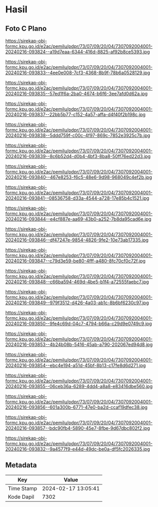 # Hasil

## Foto C Plano

https://sirekap-obj-formc.kpu.go.id/e2ac/pemilu/pdpr/73/07/09/20/04/7307092004001-20240216-093824--a19d7eaa-6344-416d-8825-af92b8ce5393.jpg

https://sirekap-obj-formc.kpu.go.id/e2ac/pemilu/pdpr/73/07/09/20/04/7307092004001-20240216-093833--4ee0e008-7cf3-4368-8b9f-78b6a0528129.jpg

https://sirekap-obj-formc.kpu.go.id/e2ac/pemilu/pdpr/73/07/09/20/04/7307092004001-20240216-093835--57ed1f6a-2ba0-4674-b6f6-3ee7afd0d62a.jpg

https://sirekap-obj-formc.kpu.go.id/e2ac/pemilu/pdpr/73/07/09/20/04/7307092004001-20240216-093837--22bb5b77-c152-4a57-affa-d4f40f2b198c.jpg

https://sirekap-obj-formc.kpu.go.id/e2ac/pemilu/pdpr/73/07/09/20/04/7307092004001-20240216-093838--5ddd759f-c00c-4f97-869c-7852e3925c7b.jpg

https://sirekap-obj-formc.kpu.go.id/e2ac/pemilu/pdpr/73/07/09/20/04/7307092004001-20240216-093839--8c6b52d4-d0b4-4bf3-8ba8-50ff76ed22d3.jpg

https://sirekap-obj-formc.kpu.go.id/e2ac/pemilu/pdpr/73/07/09/20/04/7307092004001-20240216-093840--467e8253-f6c5-48e6-9d98-968049c4ef2b.jpg

https://sirekap-obj-formc.kpu.go.id/e2ac/pemilu/pdpr/73/07/09/20/04/7307092004001-20240216-093841--08536758-d33a-4544-a728-17e85b4c1521.jpg

https://sirekap-obj-formc.kpu.go.id/e2ac/pemilu/pdpr/73/07/09/20/04/7307092004001-20240216-093844--e4cf887e-aa69-43b0-a252-7b8da95cad6e.jpg

https://sirekap-obj-formc.kpu.go.id/e2ac/pemilu/pdpr/73/07/09/20/04/7307092004001-20240216-093846--df47247e-9854-4826-9fe2-10e73ab17335.jpg

https://sirekap-obj-formc.kpu.go.id/e2ac/pemilu/pdpr/73/07/09/20/04/7307092004001-20240216-093847--c79d3e59-be80-4fff-a480-8fc70cf0c72f.jpg

https://sirekap-obj-formc.kpu.go.id/e2ac/pemilu/pdpr/73/07/09/20/04/7307092004001-20240216-093848--c66ba594-469d-4be5-b1f4-a72555faebc7.jpg

https://sirekap-obj-formc.kpu.go.id/e2ac/pemilu/pdpr/73/07/09/20/04/7307092004001-20240216-093849--979f3512-d426-4a03-ab1c-8b6bf6230c97.jpg

https://sirekap-obj-formc.kpu.go.id/e2ac/pemilu/pdpr/73/07/09/20/04/7307092004001-20240216-093850--9fe4c69d-04c7-4794-b66a-c29d9e0749c9.jpg

https://sirekap-obj-formc.kpu.go.id/e2ac/pemilu/pdpr/73/07/09/20/04/7307092004001-20240216-093853--4b24b08b-5416-45ab-a790-202067ed94d8.jpg

https://sirekap-obj-formc.kpu.go.id/e2ac/pemilu/pdpr/73/07/09/20/04/7307092004001-20240216-093854--ebc4e194-a51d-45bf-8b13-c17fe8d6d271.jpg

https://sirekap-obj-formc.kpu.go.id/e2ac/pemilu/pdpr/73/07/09/20/04/7307092004001-20240216-093855--06ceb36a-6289-4dd4-a8a8-e83416dbe560.jpg

https://sirekap-obj-formc.kpu.go.id/e2ac/pemilu/pdpr/73/07/09/20/04/7307092004001-20240216-093856--601a300b-6771-47e0-ba2d-ccaf19dfec38.jpg

https://sirekap-obj-formc.kpu.go.id/e2ac/pemilu/pdpr/73/07/09/20/04/7307092004001-20240216-093857--bdc90fb4-5890-45e7-8fbe-9d67dbc802f2.jpg

https://sirekap-obj-formc.kpu.go.id/e2ac/pemilu/pdpr/73/07/09/20/04/7307092004001-20240216-093832--9a4577f9-e44d-49dc-be0a-df5fc2026335.jpg


## Metadata

| Key        | Value               |
| ---------- | ------------------- |
| Time Stamp | 2024-02-17 13:05:41 |
| Kode Dapil | 7302                |




